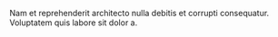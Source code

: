Nam et reprehenderit architecto nulla debitis et corrupti consequatur.
Voluptatem quis labore sit dolor a.
